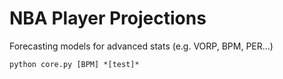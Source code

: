 # NBA Player Projections

Forecasting models for advanced stats (e.g. VORP, BPM, PER...)

```
python core.py [BPM] *[test]*
```